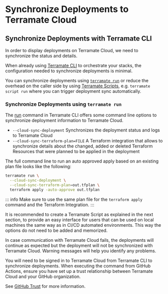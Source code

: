 # Synchronize Deployments to Terramate Cloud

## Synchronize Deployments with Terramate CLI

In order to display deployments on Terramate Cloud, we need to synchronize the status and details.

When already using [Terramate CLI](../../cli/introduction.md) to orchestrate your stacks, the configuration needed to synchronize deployments is minimal.

You can synchronize deployments using [`terramate run`](../../cli/cmdline/run.md) or reduce the overhead on the caller
side by using [Terramate Scripts](../../cli/orchestration/scripts.md), e.g. `terramate script run` where you can trigger
deployment sync automatically.

### Synchronize Deployments using `terramate run`

The [run](../../cli/cmdline/run.md) command in Terramate CLI offers some command line options to synchronize deployment
information to Terramate Cloud.

- `--cloud-sync-deployment` Synchronizes the deployment status and logs to Terramate Cloud
- `--cloud-sync-terraform-plan=FILE` A Terraform integration that allows to synchronize details about the changed,
added or deleted Terraform Resources that were planned to be applied in the deployment

The full command line to run an auto approved apply based on an existing plan file looks like the following:

```bash
terramate run \
  --cloud-sync-deployment \
  --cloud-sync-terraform-plan=out.tfplan \
  terraform apply -auto-approve out.tfplan 
```

::: info
Make sure to use the same plan file for the `terraform apply` command and the Terraform Integration.
:::

It is recommended to create a Terramate Script as explained in the next section, to provide an easy interface for users
that can be used on local machines the same way as in CI/CD automated environments. This way the options do not need to
be added and memorized.

In case communication with Terramate Cloud fails, the deployments will continue as expected but the deployment will not
be synchronized with Terramate Cloud. Warning messages will help you identify any problems.

You will need to be signed in to Terramate Cloud from Terramate CLI to synchronize deployments. When executing the
command from GitHub Actions, ensure you have set up a trust relationship between Terramate Cloud and your GitHub organization.

See [GitHub Trust](../organization/settings.md#general-settings) for more information.
